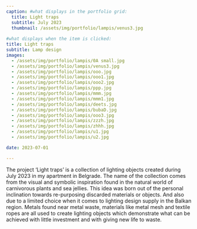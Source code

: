 ```yaml
---
caption: #what displays in the portfolio grid:
  title: Light traps
  subtitle: July 2023
  thumbnail: /assets/img/portfolio/lampis/venus3.jpg
  
#what displays when the item is clicked:
title: Light traps
subtitle: Lamp design
images: 
  - /assets/img/portfolio/lampis/0A small.jpg
  - /assets/img/portfolio/lampis/venus3.jpg
  - /assets/img/portfolio/lampis/ooo.jpg
  - /assets/img/portfolio/lampis/ooo1.jpg
  - /assets/img/portfolio/lampis/ooo2.jpg
  - /assets/img/portfolio/lampis/ppp.jpg
  - /assets/img/portfolio/lampis/mmm.jpg
  - /assets/img/portfolio/lampis/mmm1.jpg
  - /assets/img/portfolio/lampis/deets.jpg
  - /assets/img/portfolio/lampis/bubaD.jpg
  - /assets/img/portfolio/lampis/ooo3.jpg
  - /assets/img/portfolio/lampis/zzzh.jpg
  - /assets/img/portfolio/lampis/zhhh.jpg
  - /assets/img/portfolio/lampis/u1.jpg
  - /assets/img/portfolio/lampis/u2.jpg

date: 2023-07-01

---
```

The project ‘Light traps’ is a collection of lighting objects created during July 2023 in my apartment in Belgrade. The name of the collection comes from the visual and symbolic inspiration found in the natural world of carnivorous plants and sea jellies. This idea was born out of the personal inclination towards re-purposing discarded materials or objects. And also due to a limited choice when it comes to lighting design supply in the Balkan region. Metals found near metal waste,  materials like metal mesh and textile ropes are all used to create lighting objects which demonstrate what can be achieved with little investment and with giving new life to waste.
